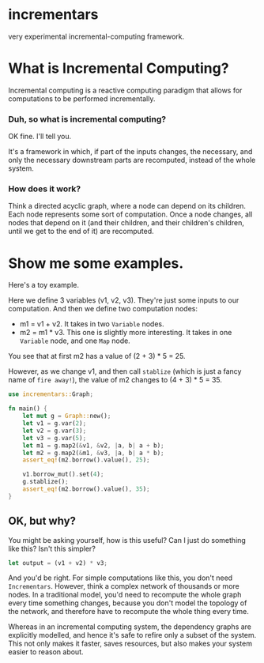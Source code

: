 # incrementars
very experimental incremental-computing framework.

# What is Incremental Computing?
Incremental computing is a reactive computing paradigm that allows for computations
to be performed incrementally.

### Duh, so **what is incremental computing?**
OK fine. I'll tell you.

It's a framework in which, if part of the inputs changes, the necessary, and only the necessary downstream
parts are recomputed, instead of the whole system. 


### How does it work?
Think a directed acyclic graph, where a node can depend on its children. Each node represents some sort of computation.
Once a node changes, all nodes that depend on it (and their children, and their children's children, until we get to the end of it) are recomputed.


# Show me some examples.
Here's a toy example.

Here we define 3 variables (v1, v2, v3). They're just some inputs to our computation.
And then we define two computation nodes:
- m1 = v1 + v2. It takes in two `Variable` nodes.
- m2 = m1 * v3. This one is slightly more interesting. It takes in one `Variable` node, and one `Map` node.

You see that at first m2 has a value of (2 + 3) * 5 = 25.

However, as we change v1, and then call `stablize` (which is just a fancy name of `fire away!`),
the value of m2 changes to (4 + 3) * 5 = 35.

```rust
use incrementars::Graph;

fn main() {
    let mut g = Graph::new();
    let v1 = g.var(2);
    let v2 = g.var(3);
    let v3 = g.var(5);
    let m1 = g.map2(&v1, &v2, |a, b| a + b);
    let m2 = g.map2(&m1, &v3, |a, b| a * b);
    assert_eq!(m2.borrow().value(), 25);

    v1.borrow_mut().set(4);
    g.stablize();
    assert_eq!(m2.borrow().value(), 35);
}
```

## OK, but why?
You might be asking yourself, how is this useful? Can I just do something like this? Isn't this simpler?
```rust
let output = (v1 + v2) * v3;
```

And you'd be right. For simple computations like this, you don't need `Incrementars`.
However, think a complex network of thousands or more nodes. In a traditional model, you'd need to recompute
the whole graph every time something changes, because you don't model the topology of the network, and therefore
have to recompute the whole thing every time.

Whereas in an incremental computing system, the dependency graphs are explicitly modelled, and hence it's safe to refire 
only a subset of the system. This not only makes it faster, saves resources, but also makes your system easier to reason
about.

